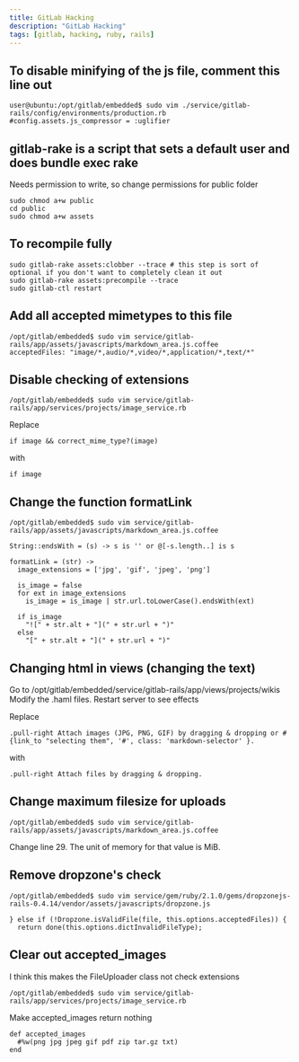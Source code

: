 ```yaml
---
title: GitLab Hacking
description: "GitLab Hacking"
tags: [gitlab, hacking, ruby, rails]
---
```

## To disable minifying of the js file, comment this line out

    user@ubuntu:/opt/gitlab/embedded$ sudo vim ./service/gitlab-rails/config/environments/production.rb
    #config.assets.js_compressor = :uglifier

## gitlab-rake is a script that sets a default user and does bundle exec rake

Needs permission to write, so change permissions for public folder

    sudo chmod a+w public
    cd public
    sudo chmod a+w assets

## To recompile fully

    sudo gitlab-rake assets:clobber --trace # this step is sort of optional if you don't want to completely clean it out
    sudo gitlab-rake assets:precompile --trace
    sudo gitlab-ctl restart

## Add all accepted mimetypes to this file

    /opt/gitlab/embedded$ sudo vim service/gitlab-rails/app/assets/javascripts/markdown_area.js.coffee
    acceptedFiles: "image/*,audio/*,video/*,application/*,text/*"

## Disable checking of extensions

    /opt/gitlab/embedded$ sudo vim service/gitlab-rails/app/services/projects/image_service.rb

Replace

    if image && correct_mime_type?(image)

with

    if image

## Change the function formatLink

    /opt/gitlab/embedded$ sudo vim service/gitlab-rails/app/assets/javascripts/markdown_area.js.coffee
  
    String::endsWith = (s) -> s is '' or @[-s.length..] is s
  
    formatLink = (str) ->
      image_extensions = ['jpg', 'gif', 'jpeg', 'png']
  
      is_image = false
      for ext in image_extensions
        is_image = is_image | str.url.toLowerCase().endsWith(ext)
  
      if is_image
        "![" + str.alt + "](" + str.url + ")"
      else
        "[" + str.alt + "](" + str.url + ")"
  
## Changing html in views (changing the text)

Go to /opt/gitlab/embedded/service/gitlab-rails/app/views/projects/wikis
Modify the .haml files.
Restart server to see effects

Replace 

    .pull-right Attach images (JPG, PNG, GIF) by dragging & dropping or #{link_to "selecting them", '#', class: 'markdown-selector' }.

with

    .pull-right Attach files by dragging & dropping.

## Change maximum filesize for uploads

    /opt/gitlab/embedded$ sudo vim service/gitlab-rails/app/assets/javascripts/markdown_area.js.coffee

Change line 29. The unit of memory for that value is MiB.

## Remove dropzone's check

    /opt/gitlab/embedded$ sudo vim service/gem/ruby/2.1.0/gems/dropzonejs-rails-0.4.14/vendor/assets/javascripts/dropzone.js

    } else if (!Dropzone.isValidFile(file, this.options.acceptedFiles)) {
      return done(this.options.dictInvalidFileType);

## Clear out accepted_images

I think this makes the FileUploader class not check extensions

    /opt/gitlab/embedded$ sudo vim service/gitlab-rails/app/services/projects/image_service.rb

Make accepted_images return nothing

    def accepted_images
      #%w(png jpg jpeg gif pdf zip tar.gz txt)
    end
